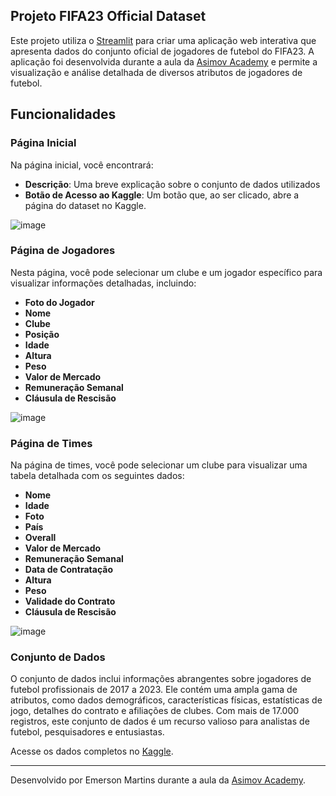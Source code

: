 ## Projeto FIFA23 Official Dataset

Este projeto utiliza o [Streamlit](https://streamlit.io) para criar uma aplicação web interativa que apresenta dados do conjunto oficial de jogadores de futebol do FIFA23. A aplicação foi desenvolvida durante a aula da [Asimov Academy](https://asimov.academy) e permite a visualização e análise detalhada de diversos atributos de jogadores de futebol.

## Funcionalidades

### Página Inicial

Na página inicial, você encontrará:

- **Descrição**: Uma breve explicação sobre o conjunto de dados utilizados
- **Botão de Acesso ao Kaggle**: Um botão que, ao ser clicado, abre a página do dataset no Kaggle.

![image](https://github.com/user-attachments/assets/635d1406-d06b-439f-b415-c857db610a7b)


### Página de Jogadores

Nesta página, você pode selecionar um clube e um jogador específico para visualizar informações detalhadas, incluindo:

- **Foto do Jogador**
- **Nome**
- **Clube**
- **Posição**
- **Idade**
- **Altura**
- **Peso**
- **Valor de Mercado**
- **Remuneração Semanal**
- **Cláusula de Rescisão**

![image](https://github.com/user-attachments/assets/e740a7ca-88a6-4ca3-8697-2e6b526bd9db)


### Página de Times

Na página de times, você pode selecionar um clube para visualizar uma tabela detalhada com os seguintes dados:

- **Nome**
- **Idade**
- **Foto**
- **País**
- **Overall**
- **Valor de Mercado**
- **Remuneração Semanal**
- **Data de Contratação**
- **Altura**
- **Peso**
- **Validade do Contrato**
- **Cláusula de Rescisão**

![image](https://github.com/user-attachments/assets/62407139-b6cf-48b8-a283-ddf5efbde383)

### Conjunto de Dados
O conjunto de dados inclui informações abrangentes sobre jogadores de futebol profissionais de 2017 a 2023. Ele contém uma ampla gama de atributos, como dados demográficos, características físicas, estatísticas de jogo, detalhes do contrato e afiliações de clubes. Com mais de 17.000 registros, este conjunto de dados é um recurso valioso para analistas de futebol, pesquisadores e entusiastas.

Acesse os dados completos no [Kaggle](https://www.kaggle.com/datasets/kevwesophia/fifa23-official-datasetclean-data).

---

Desenvolvido por Emerson Martins durante a aula da [Asimov Academy](https://asimov.academy).
